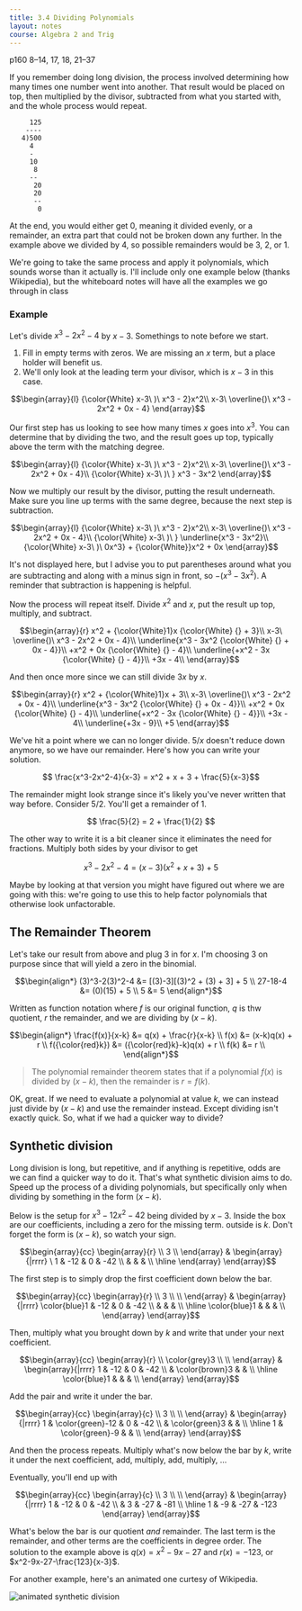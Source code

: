 ```yaml
---
title: 3.4 Dividing Polynomials
layout: notes
course: Algebra 2 and Trig
---
```


p160 8–14, 17, 18, 21–37

If you remember doing long division, the process involved determining how many times one number went into another. That result would be placed on top, then multiplied by the divisor, subtracted from what you started with, and the whole process would repeat.

```text
     125
    ----
   4)500
     4
     -  
     10 
      8
     -- 
      20
      20
      --
       0
```

At the end, you would either get 0, meaning it divided evenly, or a remainder, an extra part that could not be broken down any further. In the example above we divided by 4, so possible remainders would be 3, 2, or 1.

We're going to take the same process and apply it polynomials, which sounds worse than it actually is. I'll include only one example below (thanks Wikipedia), but the whiteboard notes will have all the examples we go through in class

### Example

Let's divide $x^3-2x^2-4$ by $x-3$. Somethings to note before we start.

1. Fill in empty terms with zeros. We are missing an $x$ term, but a place holder will benefit us.
2. We'll only look at the leading term your divisor, which is $x-3$ in this case.

$$\begin{array}{l}
{\color{White} x-3\ )\ x^3 - 2}x^2\\
x-3\ \overline{)\ x^3 - 2x^2 + 0x - 4}
\end{array}$$

Our first step has us looking to see how many times $x$ goes into $x^3$. You can determine that by dividing the two, and the result goes up top, typically above the term with the matching degree.

$$\begin{array}{l}
{\color{White} x-3\ )\ x^3 - 2}x^2\\
x-3\ \overline{)\ x^3 - 2x^2 + 0x - 4}\\
{\color{White} x-3\ )\ } x^3 - 3x^2
\end{array}$$

Now we multiply our result by the divisor, putting the result underneath. Make sure you line up terms with the same degree, because the next step is subtraction.

$$\begin{array}{l}
{\color{White} x-3\ )\ x^3 - 2}x^2\\
x-3\ \overline{)\ x^3 - 2x^2 + 0x - 4}\\
{\color{White} x-3\ )\ } \underline{x^3 - 3x^2}\\
{\color{White} x-3\ )\ 0x^3} + {\color{White}}x^2 + 0x
\end{array}$$

It's not displayed here, but I advise you to put parentheses around what you are subtracting and along with a minus sign in front, so $-(x^3-3x^2)$. A reminder that subtraction is happening is helpful.

Now the process will repeat itself. Divide $x^2$ and $x$, put the result up top, multiply, and subtract.

$$\begin{array}{r}
 x^2 + {\color{White}1}x {\color{White} {} + 3}\\
 x-3\ \overline{)\ x^3 - 2x^2 + 0x - 4}\\
 \underline{x^3 - 3x^2 {\color{White} {} + 0x - 4}}\\
 +x^2 + 0x {\color{White} {} - 4}\\
 \underline{+x^2 - 3x {\color{White} {} - 4}}\\
 +3x - 4\\
\end{array}$$

And then once more since we can still divide $3x$ by $x$.

$$\begin{array}{r}
 x^2 + {\color{White}1}x + 3\\
 x-3\ \overline{)\ x^3 - 2x^2 + 0x - 4}\\
 \underline{x^3 - 3x^2 {\color{White} {} + 0x - 4}}\\
 +x^2 + 0x {\color{White} {} - 4}\\
 \underline{+x^2 - 3x {\color{White} {} - 4}}\\
 +3x - 4\\
 \underline{+3x - 9}\\
 +5
\end{array}$$

We've hit a point where we can no longer divide. $5/x$ doesn't reduce down anymore, so we have our remainder. Here's how you can write your solution.

$$ \frac{x^3-2x^2-4}{x-3} = x^2 + x + 3 + \frac{5}{x-3}$$

The remainder might look strange since it's likely you've never written that way before. Consider $5/2$. You'll get a remainder of 1.

$$ \frac{5}{2} = 2 + \frac{1}{2} $$

The other way to write it is a bit cleaner since it eliminates the need for fractions. Multiply both sides by your divisor to get

$$ x^3-2x^2-4 = (x-3)(x^2 + x + 3) + 5 $$

Maybe by looking at that version you might have figured out where we are going with this: we're going to use this to help factor polynomials that otherwise look unfactorable.

## The Remainder Theorem

Let's take our result from above and plug 3 in for $x$. I'm choosing 3 on purpose since that will yield a zero in the binomial.

$$\begin{align*}
(3)^3-2(3)^2-4 &= [(3)-3][(3)^2 + (3) + 3] + 5 \\
27-18-4    &= (0)(15) + 5 \\
5 &= 5
\end{align*}$$

Written as function notation where $f$ is our original function, $q$ is thw quotient, $r$ the remainder, and we are dividing by $(x-k)$.

$$\begin{align*}
\frac{f(x)}{x-k} &= q(x) + \frac{r}{x-k} \\
f(x) &= (x-k)q(x) + r \\
f({\color{red}k}) &= ({\color{red}k}-k)q(x) + r \\
f(k) &= r \\
\end{align*}$$

> The polynomial remainder theorem states that if a polynomial $f(x)$ is divided by $(x-k)$, then the remainder is $r=f(k)$.

OK, great. If we need to evaluate a polynomial at value $k$, we can instead just divide by $(x-k)$ and use the remainder instead. Except dividing isn't exactly quick. So, what if we had a quicker way to divide?

## Synthetic division

Long division is long, but repetitive, and if anything is repetitive, odds are we can find a quicker way to do it. That's what synthetic division aims to do. Speed up the process of a dividing polynomials, but specifically only when dividing by something in the form $(x-k)$.

Below is the setup for $x^3-12x^2-42$ being divided by $x-3$. Inside the box are our coefficients, including a zero for the missing term. outside is $k$. Don't forget the form is $(x-k)$, so watch your sign.

$$\begin{array}{cc}
    \begin{array}{r} \\ 3 \\ \end{array}
    &
    \begin{array}{|rrrr} \
        1 & -12 & 0 & -42 \\
          &     &   &     \\
        \hline
    \end{array}
\end{array}$$

The first step is to simply drop the first coefficient down below the bar.

$$\begin{array}{cc}
    \begin{array}{r} \\ 3 \\ \\ \end{array}
    &
    \begin{array}{|rrrr}  
        \color{blue}1 & -12 & 0 & -42 \\
          &     &   &     \\
        \hline
        \color{blue}1 &     &   &     \\
    \end{array}
\end{array}$$

Then, multiply what you brought down by $k$ and write that under your next coefficient.

$$\begin{array}{cc}
    \begin{array}{r} \\ \color{grey}3 \\ \\ \end{array}
    &
    \begin{array}{|rrrr}  
        1 & -12 & 0 & -42 \\
          &   \color{brown}3 &   &     \\
        \hline
        \color{blue}1 &     &   &     \\
    \end{array}
\end{array}$$

Add the pair and write it under the bar.

$$\begin{array}{cc}
    \begin{array}{c} \\ 3 \\ \\ \end{array}
    &
    \begin{array}{|rrrr}  
        1 & \color{green}-12 & 0 & -42 \\
          &   \color{green}3 &   &     \\
        \hline
        1 &  \color{green}-9 &   &     \\
    \end{array}
\end{array}$$

And then the process repeats. Multiply what's now below the bar by $k$, write it under the next coefficient, add, multiply, add, multiply, ...

Eventually, you'll end up with

$$\begin{array}{cc}
    \begin{array}{c} \\ 3 \\ \\ \end{array}
    &
    \begin{array}{|rrrr}  
        1 & -12 &   0 & -42 \\
          &   3 & -27 & -81 \\
        \hline
        1 & -9 & -27 & -123
    \end{array}
\end{array}$$

What's below the bar is our quotient *and* remainder. The last term is the remainder, and other terms are the coefficients in degree order. The solution to the example above is $q(x)=x^2-9x-27$ and $r(x)=-123$, or $x^2-9x-27-\frac{123}{x-3}$.

For another example, here's an animated one curtesy of Wikipedia.

![animated synthetic division](https://upload.wikimedia.org/wikipedia/commons/2/28/Synthdiv.gif)
